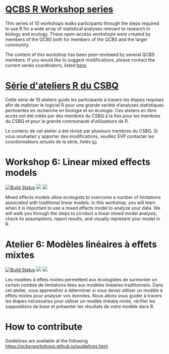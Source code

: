 # [QCBS R Workshop series](https://wiki.qcbs.ca/r)

This series of 10 workshops walks participants through the steps required to
use R for a wide array of statistical analyses relevant to research in biology
and ecology. These open-access workshops were created by members of the QCBS
both for members of the QCBS and the larger community.

The content of this workshop has been peer-reviewed by several QCBS members. If
you would like to suggest modifications, please contact the current series
coordinators, listed [here](https://wiki.qcbs.ca/r).

# [Série d'ateliers R du CSBQ](https://wiki.qcbs.ca/r)

Cette série de 10 ateliers guide les participants à travers les étapes requises
afin de maîtriser le logiciel R pour une grande variété d’analyses statistiques
pertinentes en recherche en biologie et en écologie. Ces ateliers en libre
accès ont été créés par des membres du CSBQ à la fois pour les membres du CSBQ
et pour la grande communauté d’utilisateurs de R.

Le contenu de cet atelier a été révisé par plusieurs membres du CSBQ. Si vous
souhaitez y apporter des modifications, veuillez SVP contacter les
coordonnateurs actuels de la série, listés [ici](https://wiki.qcbs.ca/r).

# Workshop 6: Linear mixed effects models
[![Build Status](https://img.shields.io/travis/QCBSRworkshops/workshop06/dev?style=for-the-badge)](https://travis-ci.org/QCBSRworkshops/workshop06) 
[![](https://img.shields.io/static/v1?style=for-the-badge&label=Presentation&message=Atelier%206&color=blue)](https://qcbsrworkshops.github.io/workshop06/workshop06-en/workshop06-en.html)
[![](https://img.shields.io/static/v1?style=for-the-badge&label=Wiki&message=Workshop%206&color=violet)](https://wiki.qcbs.ca/r_workshop6)

Mixed effects models allow ecologists to overcome a number of limitations
associated with traditional linear models. In this workshop, you will learn
when it is important to use a mixed effects model to analyze your data. We will
walk you through the steps to conduct a linear mixed model analysis, check its
assumptions, report results, and visually represent your model in R.

# Atelier 6: Modèles linéaires à effets mixtes
[![Build Status](https://img.shields.io/travis/QCBSRworkshops/workshop06/dev?style=for-the-badge)](https://travis-ci.org/QCBSRworkshops/workshop06) 
[![](https://img.shields.io/static/v1?style=for-the-badge&label=Présentation&message=Atelier%206&color=blue)](https://qcbsrworkshops.github.io/workshop06/workshop06-fr/workshop06-fr.html)
[![](https://img.shields.io/static/v1?style=for-the-badge&label=Wiki&message=Atelier%206&color=violet)](https://wiki.qcbs.ca/r_atelier6)

Les modèles à effets mixtes permettent aux écologistes de surmonter un certain
nombre de limitations liées aux modèles linéaires traditionnels. Dans cet
atelier, vous apprendrez à déterminer si vous devez utiliser un modèle à effets
mixtes pour analyser vos données. Nous allons vous guider à travers les étapes
nécessaires pour utiliser un modèle linéaire mixte, vérifier les suppositions
de base et présenter les résultats de votre modèle dans R.


# How to contribute 

Guidelines are available at the following
https://qcbsrworkshops.github.io/guidelines.html.

